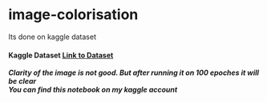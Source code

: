 # image-colorisation
Its done on kaggle dataset <br>
#### Kaggle Dataset <a href="https://www.kaggle.com/arnaud58/landscape-pictures">Link to Dataset</a>

***Clarity of the image is not good. But after running it on 100 epoches it will be clear <br>
You can find this notebook on my kaggle account***





